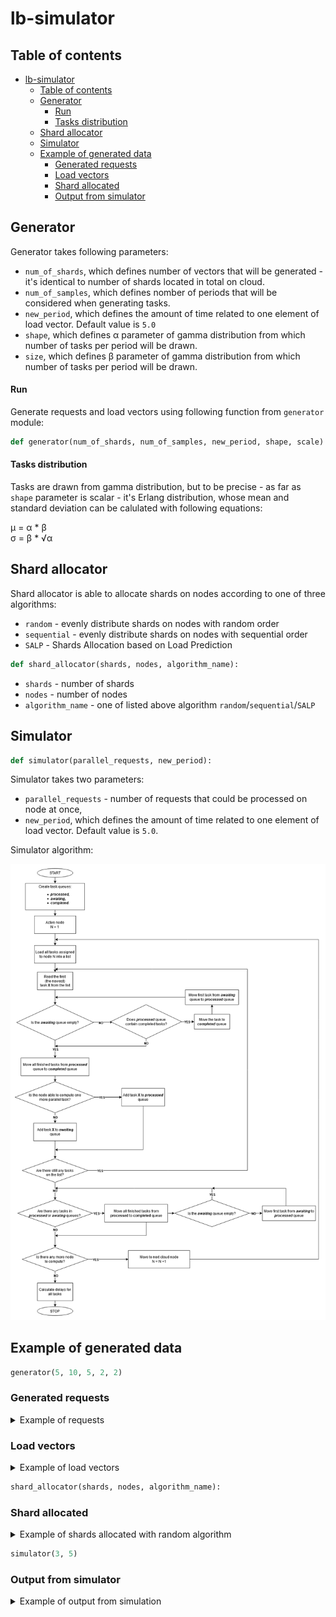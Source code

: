 # lb-simulator

## Table of contents

- [lb-simulator](#lb-simulator)
  * [Table of contents](#table-of-contents)
  * [Generator](#generator)
      - [Run](#run)
      - [Tasks distribution](#tasks-distribution)
  * [Shard allocator](#shard-allocator)
  * [Simulator](#simulator)
  * [Example of generated data](#example-of-generated-data)
    + [Generated requests](#generated-requests)
    + [Load vectors](#load-vectors)
    + [Shard allocated](#shard-allocated)
    + [Output from simulator](#output-from-simulator)

 
## Generator

Generator takes following parameters:
- `num_of_shards`, which defines number of vectors that will be generated - it's identical to number of shards located in total on cloud.
- `num_of_samples`, which defines nomber of periods that will be considered when generating tasks.
- `new_period`, which defines the amount of time related to one element of load vector. Default value is `5.0`
- `shape`, which defines &alpha; parameter of gamma distribution from which number of tasks per period will be drawn.
- `size`, which defines &beta; parameter of gamma distribution from which number of tasks per period will be drawn.
 
#### Run

Generate requests and load vectors using following function from `generator` module:
```python
def generator(num_of_shards, num_of_samples, new_period, shape, scale)
```

#### Tasks distribution

Tasks are drawn from gamma distribution, but to be precise - as far as `shape` parameter is scalar -  it's Erlang distribution, whose mean and standard deviation can be calulated with following equations:

 &mu; = &alpha; * &beta; </br>
 &sigma; =  &beta; * √&alpha;


## Shard allocator

Shard allocator is able to allocate shards on nodes according to one of three algorithms:
- `random` - evenly distribute shards on nodes with random order
- `sequential` - evenly distribute shards on nodes with sequential order
- `SALP` - Shards Allocation based on Load Prediction

```python
def shard_allocator(shards, nodes, algorithm_name):
```

- `shards` - number of shards
- `nodes` - number of nodes
- `algorithm_name` - one of listed above algorithm `random`/`sequential`/`SALP`


## Simulator

```python
def simulator(parallel_requests, new_period):
```

Simulator takes two parameters:
- `parallel_requests` - number of requests that could be processed on node at once,
- `new_period`, which defines the amount of time related to one element of load vector. Default value is `5.0`.


Simulator algorithm:

![simulator algorithm](./simulator/simulator_algorithm_EN.png)


## Example of generated data


```python
generator(5, 10, 5, 2, 2)
```

### Generated requests

<details>
 <summary>
Example of requests
 </summary>
|  id  |timestamp|shard|load  |
|------|---------|-----|------|
|0     |1.56     |1    |12.221|
|1     |2.895    |1    |8.789 |
|2     |3.765    |3    |4.164 |
|3     |10.0     |3    |2.007 |
|4     |10.22    |5    |3.824 |
|5     |10.45    |1    |4.14  |
|6     |10.605   |2    |7.647 |
|7     |12.44    |1    |3.452 |
|8     |14.29    |5    |3.069 |
|9     |16.88    |3    |3.781 |
|10    |19.63    |5    |5.0   |
|11    |20.91    |2    |8.126 |
|12    |23.275   |4    |3.159 |
|13    |23.665   |5    |3.319 |
|14    |25.32    |4    |6.323 |
|15    |25.91    |4    |0.938 |
|16    |25.95    |1    |12.248|
|17    |26.415   |1    |4.473 |
|18    |26.57    |5    |0.577 |
|19    |27.775   |2    |5.004 |
|20    |28.315   |5    |5.905 |
|21    |30.065   |4    |4.648 |
|22    |30.555   |2    |5.702 |
|23    |31.135   |5    |15.114|
|24    |31.195   |4    |3.907 |
|25    |31.505   |3    |0.329 |
|26    |31.62    |3    |3.506 |
|27    |34.13    |4    |4.986 |
|28    |36.065   |2    |9.23  |
|29    |37.085   |1    |0.613 |
|30    |39.42    |2    |2.097 |
|31    |41.39    |5    |0.963 |
|32    |41.42    |4    |4.456 |
|33    |44.585   |4    |1.779 |
|34    |46.305   |5    |2.526 |
|35    |47.535   |2    |2.493 |
|36    |49.105   |5    |2.03  |


</details>

### Load vectors

<details>
 <summary>
Example of load vectors
 </summary>

| [1] | [2] | [3] | [4] | [5] | [6] | [7] | [8] | [9] | [10] | [11] |
|-----|-----|-----|-----|-----|-----|-----|-----|-----|-----|-----|
|3.109|0.0  |4.921|0.178 |0.0   |2.527 |0.178 |2.211|0.0  |0.0  |0.0  |
|0.0  |0.0  |0.879|0.65  |0.818 |1.252 |1.445 |2.154|0.303|1.982|0.006|
|0.247|0.586|0.401|0.624 |0.132 |0.0   |0.742 |0.025|0.0  |0.0  |0.0  |
|0.0  |0.0  |0.0  |0.0   |0.345 |1.411 |2.194 |0.843|0.799|0.448|0.0  |
|0.0  |0.0  |0.907|0.546 |1.193 |0.849 |2.617 |1.0  |0.193|3.152|0.227|



</details>


```python
shard_allocator(shards, nodes, algorithm_name):
```

### Shard allocated

<details>
 <summary>
Example of shards allocated with random algorithm
 </summary>

|shard|node |
|-----|-----|
|1    |2    |
|2    |2    |
|3    |1    |
|4    |1    |
|5    |2    |

</details>


```python
simulator(3, 5)
```

### Output from simulator

<details>
 <summary>
Example of output from simulation
 </summary>

|id   |timestamp|shard|load  |expected_end_time|actual_end_time|delay |
|-----|---------|-----|------|-----------------|---------------|------|
|0    |1.56     |1    |12.221|13.781           |13.781         |0.0   |
|1    |2.895    |1    |8.789 |11.684           |11.684         |0.0   |
|2    |3.765    |3    |4.164 |7.929            |7.929          |0.0   |
|3    |10.0     |3    |2.007 |12.007           |12.007         |0.0   |
|4    |10.22    |5    |3.824 |14.044           |14.044         |0.0   |
|6    |10.605   |2    |7.647 |18.252           |18.252         |0.0   |
|5    |11.684   |1    |4.14  |14.59            |15.824         |1.234 |
|7    |12.44    |1    |3.452 |15.892           |15.892         |0.0   |
|8    |14.29    |5    |3.069 |17.359           |17.359         |0.0   |
|9    |16.88    |3    |3.781 |20.661           |20.661         |0.0   |
|10   |19.63    |5    |5.0   |24.63            |24.63          |0.0   |
|11   |20.91    |2    |8.126 |29.036           |29.036         |0.0   |
|12   |23.275   |4    |3.159 |26.434           |26.434         |0.0   |
|13   |23.665   |5    |3.319 |26.984           |26.984         |0.0   |
|14   |25.32    |4    |6.323 |31.643           |31.643         |0.0   |
|15   |25.91    |4    |0.938 |26.848           |26.848         |0.0   |
|17   |26.434   |1    |4.473 |30.888           |30.907         |0.019 |
|18   |26.57    |5    |0.577 |27.147           |27.147         |0.0   |
|16   |26.848   |1    |12.248|38.198           |39.096         |0.898 |
|19   |27.775   |2    |5.004 |32.779           |32.779         |0.0   |
|20   |28.315   |5    |5.905 |34.22            |34.22          |0.0   |
|22   |30.555   |2    |5.702 |36.257           |36.257         |0.0   |
|21   |30.907   |4    |4.648 |34.713           |35.555         |0.842 |
|25   |31.643   |3    |0.329 |31.834           |31.972         |0.138 |
|24   |31.972   |4    |3.907 |35.102           |35.879         |0.777 |
|23   |32.779   |5    |15.114|46.249           |47.893         |1.644 |
|26   |35.555   |3    |3.506 |35.126           |39.061         |3.935 |
|27   |35.879   |4    |4.986 |39.116           |40.865         |1.749 |
|28   |36.065   |2    |9.23  |45.295           |45.295         |0.0   |
|29   |39.061   |1    |0.613 |37.698           |39.674         |1.976 |
|30   |39.42    |2    |2.097 |41.517           |41.517         |0.0   |
|32   |41.42    |4    |4.456 |45.876           |45.876         |0.0   |
|31   |41.517   |5    |0.963 |42.353           |42.48          |0.127 |
|33   |44.585   |4    |1.779 |46.364           |46.364         |0.0   |
|34   |46.305   |5    |2.526 |48.831           |48.831         |0.0   |
|35   |47.535   |2    |2.493 |50.028           |50.028         |0.0   |
|36   |49.105   |5    |2.03  |51.135           |51.135         |0.0   |

</details>

